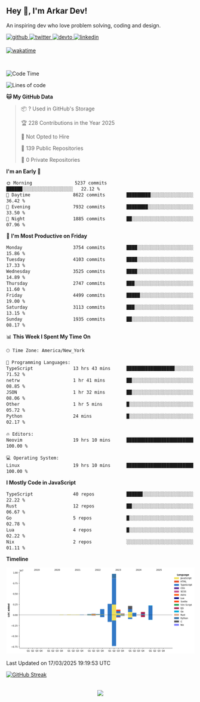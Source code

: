 ## Hey 👋, I'm Arkar Dev!  

An inspiring dev who love problem solving, coding and design.

<a href="https://github.com/Riley1101" target="_blank">
<img src=https://img.shields.io/badge/github-%2324292e.svg?&style=for-the-badge&logo=github&logoColor=white alt=github style="margin-bottom: 5px;" />
</a>
<a href="https://twitter.com/arkardev" target="_blank">
<img src=https://img.shields.io/badge/twitter-%2300acee.svg?&style=for-the-badge&logo=twitter&logoColor=white alt=twitter style="margin-bottom: 5px;" />
</a>
<a href="https://dev.to/riley1101" target="_blank">
<img src=https://img.shields.io/badge/dev.to-%2308090A.svg?&style=for-the-badge&logo=dev.to&logoColor=white alt=devto style="margin-bottom: 5px;" />
</a>
<a href="https://linkedin.com/in/arkar-kaung-myat" target="_blank">
<img src=https://img.shields.io/badge/linkedin-%231E77B5.svg?&style=for-the-badge&logo=linkedin&logoColor=white alt=linkedin style="margin-bottom: 5px;" />
</a>
  
[![wakatime](https://wakatime.com/badge/user/cf23b6e3-75f8-4c04-b0e3-273191c8d2ec.svg)](https://wakatime.com/@cf23b6e3-75f8-4c04-b0e3-273191c8d2ec)

<br/>

<!--START_SECTION:waka-->
![Code Time](http://img.shields.io/badge/Code%20Time-1%2C334%20hrs%206%20mins-blue)

![Lines of code](https://img.shields.io/badge/From%20Hello%20World%20I%27ve%20Written-21.9%20million%20lines%20of%20code-blue)

**🐱 My GitHub Data** 

> 📦 ? Used in GitHub's Storage 
 > 
> 🏆 228 Contributions in the Year 2025
 > 
> 🚫 Not Opted to Hire
 > 
> 📜 139 Public Repositories 
 > 
> 🔑 0 Private Repositories 
 > 
**I'm an Early 🐤** 

```text
🌞 Morning                5237 commits        ██████░░░░░░░░░░░░░░░░░░░   22.12 % 
🌆 Daytime                8622 commits        █████████░░░░░░░░░░░░░░░░   36.42 % 
🌃 Evening                7932 commits        ████████░░░░░░░░░░░░░░░░░   33.50 % 
🌙 Night                  1885 commits        ██░░░░░░░░░░░░░░░░░░░░░░░   07.96 % 
```
📅 **I'm Most Productive on Friday** 

```text
Monday                   3754 commits        ████░░░░░░░░░░░░░░░░░░░░░   15.86 % 
Tuesday                  4103 commits        ████░░░░░░░░░░░░░░░░░░░░░   17.33 % 
Wednesday                3525 commits        ████░░░░░░░░░░░░░░░░░░░░░   14.89 % 
Thursday                 2747 commits        ███░░░░░░░░░░░░░░░░░░░░░░   11.60 % 
Friday                   4499 commits        █████░░░░░░░░░░░░░░░░░░░░   19.00 % 
Saturday                 3113 commits        ███░░░░░░░░░░░░░░░░░░░░░░   13.15 % 
Sunday                   1935 commits        ██░░░░░░░░░░░░░░░░░░░░░░░   08.17 % 
```


📊 **This Week I Spent My Time On** 

```text
🕑︎ Time Zone: America/New_York

💬 Programming Languages: 
TypeScript               13 hrs 43 mins      ██████████████████░░░░░░░   71.52 % 
netrw                    1 hr 41 mins        ██░░░░░░░░░░░░░░░░░░░░░░░   08.85 % 
JSON                     1 hr 32 mins        ██░░░░░░░░░░░░░░░░░░░░░░░   08.06 % 
Other                    1 hr 5 mins         █░░░░░░░░░░░░░░░░░░░░░░░░   05.72 % 
Python                   24 mins             █░░░░░░░░░░░░░░░░░░░░░░░░   02.17 % 

🔥 Editors: 
Neovim                   19 hrs 10 mins      █████████████████████████   100.00 % 

💻 Operating System: 
Linux                    19 hrs 10 mins      █████████████████████████   100.00 % 
```

**I Mostly Code in JavaScript** 

```text
TypeScript               40 repos            ██████░░░░░░░░░░░░░░░░░░░   22.22 % 
Rust                     12 repos            ██░░░░░░░░░░░░░░░░░░░░░░░   06.67 % 
Go                       5 repos             █░░░░░░░░░░░░░░░░░░░░░░░░   02.78 % 
Lua                      4 repos             █░░░░░░░░░░░░░░░░░░░░░░░░   02.22 % 
Nix                      2 repos             ░░░░░░░░░░░░░░░░░░░░░░░░░   01.11 % 
```



**Timeline**

![Lines of Code chart](https://raw.githubusercontent.com/Riley1101/Riley1101/main/assets/bar_graph.png)


 Last Updated on 17/03/2025 19:19:53 UTC
<!--END_SECTION:waka-->

[![GitHub Streak](https://streak-stats.demolab.com?user=Riley1101)](https://git.io/streak-stats)
  
<br/>  
<div align="center">
<img src="https://komarev.com/ghpvc/?username=Riley1101&&style=flat-square" align="center" />
</div>  

